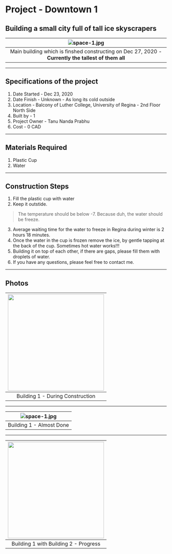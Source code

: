 # Project - Downtown 1

## Building a small city full of tall ice skyscrapers

| ![space-1.jpg](https://github.com/Tanu-N-Prabhu/myWebsite.io/blob/master/Img/Project/IMG_20201226_122418.jpg) | 
|:--:| 
| Main building which is finshed constructing on Dec 27, 2020 - **Currently the tallest of them all** |

---

## Specifications of the project

1. Date Started - Dec 23, 2020
2. Date Finish - Unknown - As long its cold outside
3. Location - Balcony of Luther College, University of Regina - 2nd Floor North Side
4. Built by - 1
5. Project Owner - Tanu Nanda Prabhu
6. Cost - 0 CAD

---

## Materials Required

1. Plastic Cup 
2. Water

---

## Construction Steps

1. Fill the plastic cup with water
2. Keep it outstide.
> The temperature should be below -7. Because duh, the water should be freeze.
3. Average waiting time for the water to freeze in Regina during winter is 2 hours 18 minutes.
4. Once the water in the cup is frozen remove the ice, by gentle tapping at the back of the cup. Sometimes hot water works!!!
5. Building it on top of each other, if there are gaps, please fill them with droplets of water.
6. If you have any questions, please feel free to contact me.

---


## Photos

| <img src = "https://github.com/Tanu-N-Prabhu/myWebsite.io/blob/master/Img/Project/IMG_20201225_003108.jpg" width="300"> | 
|:--:| 
| Building 1 - During Construction |

---

| ![space-1.jpg](https://github.com/Tanu-N-Prabhu/myWebsite.io/blob/master/Img/Project/IMG_20201227_224625.jpg?raw=true) | 
|:--:| 
| Building 1 - Almost Done |

---


| <img src = "https://github.com/Tanu-N-Prabhu/myWebsite.io/blob/master/Img/Project/IMG_20201230_003311.jpg?raw=true" width = "300"> | 
|:--:| 
| Building 1 with Building 2 - Progress |
